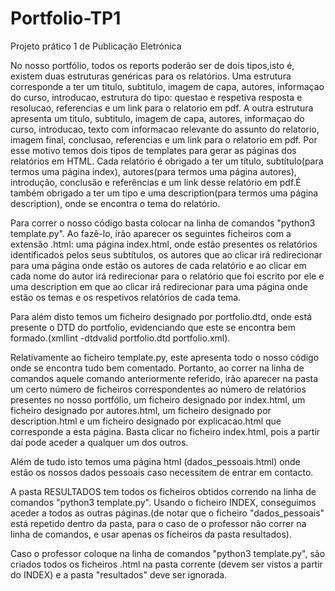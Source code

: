 # Portfolio-TP1
Projeto prático 1 de Publicação Eletrónica 

No nosso portfólio, todos os reports poderão ser de dois tipos,isto é, existem duas estruturas genéricas para os relatórios. Uma estrutura corresponde a ter um titulo, subtitulo, imagem de capa, autores, informaçao do curso, introducao, estrutura do tipo: questao e respetiva resposta e resolucao, referencias e um link para o relatorio em pdf. A outra estrutura apresenta um titulo, subtitulo, imagem de capa, autores, informaçao do curso, introducao, texto com informacao relevante do assunto do relatorio, imagem final, conclusao, referencias e um link para o relatorio em pdf. Por esse motivo temos dois tipos de templates para gerar as páginas dos relatórios em HTML. Cada relatório é obrigado a ter um título, subtítulo(para termos uma página index), autores(para termos uma página autores), introdução, conclusão e referências e um link desse relatório em pdf.É também obrigado a ter um tipo e uma description(para termos uma página description), onde se encontra o tema do relatório.


Para correr o nosso código basta colocar na linha de comandos "python3 template.py". Ao fazê-lo, irão aparecer os seguintes ficheiros com a extensão .html: uma página index.html, onde estão presentes os relatórios identificados pelos seus subtítulos, os autores que ao clicar irá redirecionar para uma página onde estão os autores de cada relatório e ao clicar em cada nome do autor irá redirecionar para o relatório que foi escrito por ele e uma description em que ao clicar irá redirecionar para uma página onde estão os temas e os respetivos relatórios de cada tema.


Para além disto temos um ficheiro designado por portfolio.dtd, onde está presente o DTD do portfolio, evidenciando que este se encontra bem formado.(xmllint -dtdvalid portfolio.dtd portfolio.xml).


Relativamente ao ficheiro template.py, este apresenta todo o nosso código onde se encontra tudo bem comentado. Portanto, ao correr na linha de comandos aquele comando anteriormente referido, irão aparecer na pasta um certo número de ficheiros correspondentes ao número de relatórios presentes no nosso portfólio, um ficheiro designado por index.html, um ficheiro designado por autores.html, um ficheiro designado por description.html e um ficheiro designado por explicacao.html que corresponde a esta página. Basta clicar no ficheiro index.html, pois a partir daí pode aceder a qualquer um dos outros.


Além de tudo isto temos uma página html (dados_pessoais.html) onde estão os nossos dados pessoais caso necessitem de entrar em contacto.


A pasta RESULTADOS tem todos os ficheiros obtidos correndo na linha de comandos "python3 template.py". Usando o ficheiro INDEX, conseguimos aceder a todos as outras páginas.(de notar que o ficheiro "dados_pessoais" está repetido dentro da pasta, para o caso de o professor não correr na linha de comandos, e usar apenas os ficheiros da pasta resultados).

Caso o professor coloque na linha de comandos "python3 template.py", são criados todos os ficheiros .html  na pasta corrente (devem ser vistos a partir do INDEX) e a pasta "resultados" deve ser ignorada.
